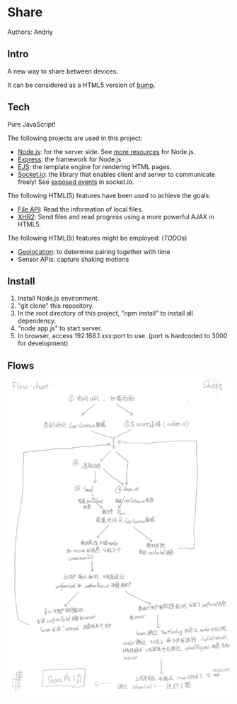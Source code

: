 Share
======

Authors: Andriy


## Intro

A new way to share between devices.

It can be considered as a HTML5 version of [bump][bump].

[bump]: https://bu.mp/

## Tech

Pure JavaScript!

The following projects are used in this project:

* [Node.js][nodejs]: for the server side. See [more resources][nodejs resources] for Node.js.
* [Express][express]: the framework for Node.js
* [EJS][ejs]: the template engine for rendering HTML pages.
* [Socket.io][socket.io]: the library that enables client and server to communicate freely! See [exposed events][socket.io events] in socket.io.


The following HTML(5) features have been used to achieve the goals:

* [File API][file]: Read the information of local files.
* [XHR2][xhr2]: Send files and read progress using a more powerful AJAX in HTML5.


The following HTML(5) features might be employed: (*TODOs*)
* [Geolocation][geo]: to determine pairing together with time
* Sensor APIs: capture shaking motions


[nodejs]: http://nodejs.org
[nodejs resources]: http://www.nodecloud.org/ 
[express]: http://expressjs.com/
[ejs]: http://embeddedjs.com/
[socket.io]: http://socket.io/
[socket.io events]: https://github.com/LearnBoost/socket.io/wiki/Exposed-events

[file]: http://www.html5rocks.com/en/tutorials/file/dndfiles/
[xhr2]: http://www.html5rocks.com/en/tutorials/file/xhr2/

[geo]: http://www.w3.org/TR/2012/PR-geolocation-API-20120510/


## Install

1. Install Node.js environment.
2. "git clone" this repository.
3. In the root directory of this project, "npm install" to install all dependency.
4. "node app.js" to start server.
5. In browser, access 192.168.1.xxx:port to use. (port is hardcoded to 3000 for development)


## Flows

![](flows.jpg)